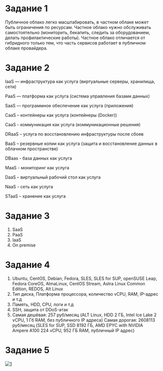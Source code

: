 # Задание 1
Публичное облако легко масштабировать, в частном облаке может быть ограничения по ресурсам.
Частное облако нужно обслуживать самостоятельно (мониторить, бекапить, следить за оборудованием, делать профилактические работы).
Частное облако отличается от гибридного только тем, что часть сервисов работает в публичном облаке провайдера.

# Задание 2
IaaS — инфраструктура как услуга (виртуальные серверы, хранилища, сети)

PaaS — платформа как услуга (система управления базами данных)

SaaS — программное обеспечение как услуга (приложения)

CaaS – контейнеры как услуга (контейнеры (Docker))

CaaS - коммуникация как услуга (коммуникационные решения)

DRaaS – услуга по восстановлению инфраструктуры после сбоев

BaaS – резервные копии как услуга (защита и восстановление данных в облачном пространстве)

DBaas - база данных как услуга

MaaS - мониторинг как услуга

DaaS – виртуальный рабочий стол как услуга 

NaaS - сеть как услуга

STaaS – хранение как услуга

# Задание 3
1) SaaS
2) PaaS
3) IaaS
4) On premise

# Задание 4
1) Ubuntu, CentOS, Debian, Fedora, SLES, SLES for SUP, openSUSE Leap, Fedora CoreOS, AlmaLinux, CentOS Stream, Astra Linux Common Edition, REDOS, Alt Linux
2) Тип диска, Платформа процессора, количество vCPU, RAM, IP-адрес и т.д
3) Память, HDD, CPU, логи и т.д
4) SSH, защита от DDoS-атак
5) Самая дешёвая: 257 руб/месяц (ALT Linux, HDD 2 ГБ, Intel Ice Lake 2 vCPU, 1 Гб RAM, без публичного IP адреса)
Самая дорогая: 2608113 руб/месяц (SLES for SUP, SSD 8192 ГБ, AMD EPYC with NVIDIA Ampere A100 224 vCPU, 952 ГБ RAM, публичный IP адрес)


# Задание 5
<a href="https://ibb.co/F7Y9Xk1"><img src="https://i.ibb.co/kcDpJVT/1.png" alt="1" border="0"></a>
